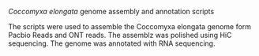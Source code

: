 *Coccomyxa elongata* genome assembly and annotation scripts 

The scripts were used to assemble the Coccomyxa elongata genome form Pacbio Reads and ONT reads. The assemblz was polished using HiC sequencing. The genome was annotated with RNA sequencing. 
